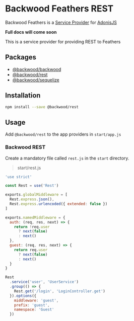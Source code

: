 # Backwood Feathers REST
Backwood Feathers is a [Service Provider](https://adonisjs.com/docs/4.0/service-providers) for [AdonisJS](https://github.com/adonisjs/adonis-framework)

**Full docs will come soon**

This is a service provider for providing REST to Feathers

## Packages
  * [@backwood/backwood](https://github.com/marcus-sa/backwood/tree/master/src/Feathers)
  * [@backwood/rest](https://github.com/marcus-sa/backwood/tree/master/src/Feathers/Rest)
  * [@backwood/sequelize](https://github.com/marcus-sa/backwood/tree/master/src/Feathers/Sequelize)

## Installation
```bash
npm install --save @backwood/rest
```

## Usage
Add `@backwood/rest` to the app providers in `start/app.js`

### Backwood REST
Create a mandatory file called `rest.js` in the `start` directory.

> start/rest.js
```js
'use strict'

const Rest = use('Rest')

exports.globalMiddleware = [
  Rest.express.json(),
  Rest.express.urlencoded({ extended: false })
]

exports.namedMiddleware = {
  auth: (req, res, next) => {
    return !req.user
      ? next(false)
      : next()
  },
  guest: (req, res, next) => {
    return req.user
      ? next(false)
      : next()
  }
}

Rest
  .service('user', 'UserService')
  .group(() => {
    Rest.get('/login', 'LoginController.get')
  }).options({
    middleware: 'guest',
    prefix: 'guest',
    namespace: 'Guest'
  })
```
